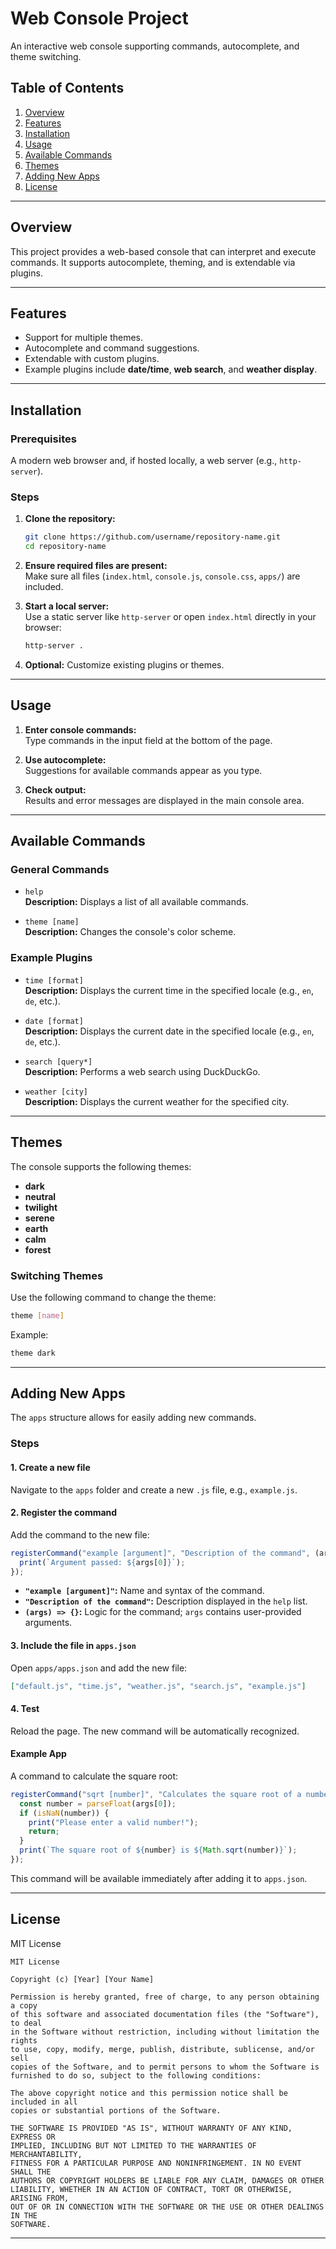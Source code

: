 
# Web Console Project

An interactive web console supporting commands, autocomplete, and theme switching.

## Table of Contents

1. [Overview](#overview)  
2. [Features](#features)  
3. [Installation](#installation)  
4. [Usage](#usage)  
5. [Available Commands](#available-commands)  
6. [Themes](#themes)  
7. [Adding New Apps](#adding-new-apps)  
8. [License](#license)  

---

## Overview

This project provides a web-based console that can interpret and execute commands. It supports autocomplete, theming, and is extendable via plugins.

---

## Features

- Support for multiple themes.  
- Autocomplete and command suggestions.  
- Extendable with custom plugins.  
- Example plugins include **date/time**, **web search**, and **weather display**.  

---

## Installation

### Prerequisites
A modern web browser and, if hosted locally, a web server (e.g., `http-server`).

### Steps
1. **Clone the repository:**  
   ```bash
   git clone https://github.com/username/repository-name.git
   cd repository-name
   ```

2. **Ensure required files are present:**  
   Make sure all files (`index.html`, `console.js`, `console.css`, `apps/`) are included.

3. **Start a local server:**  
   Use a static server like `http-server` or open `index.html` directly in your browser:  
   ```bash
   http-server .
   ```

4. **Optional:** Customize existing plugins or themes.

---

## Usage

1. **Enter console commands:**  
   Type commands in the input field at the bottom of the page.  

2. **Use autocomplete:**  
   Suggestions for available commands appear as you type.

3. **Check output:**  
   Results and error messages are displayed in the main console area.

---

## Available Commands

### General Commands

- `help`  
  **Description:** Displays a list of all available commands.  

- `theme [name]`  
  **Description:** Changes the console's color scheme.  

### Example Plugins

- `time [format]`  
  **Description:** Displays the current time in the specified locale (e.g., `en`, `de`, etc.).  

- `date [format]`  
  **Description:** Displays the current date in the specified locale (e.g., `en`, `de`, etc.).  

- `search [query*]`  
  **Description:** Performs a web search using DuckDuckGo.  

- `weather [city]`  
  **Description:** Displays the current weather for the specified city.  

---

## Themes

The console supports the following themes:

- **dark**  
- **neutral**  
- **twilight**  
- **serene**  
- **earth**  
- **calm**  
- **forest**

### Switching Themes

Use the following command to change the theme:  
```bash
theme [name]
```  
Example:  
```bash
theme dark
```

---

## Adding New Apps

The `apps` structure allows for easily adding new commands.

### Steps

#### 1. **Create a new file**
Navigate to the `apps` folder and create a new `.js` file, e.g., `example.js`.

#### 2. **Register the command**
Add the command to the new file:
```javascript
registerCommand("example [argument]", "Description of the command", (args) => {
  print(`Argument passed: ${args[0]}`);
});
```
- **`"example [argument]"`:** Name and syntax of the command.  
- **`"Description of the command"`:** Description displayed in the `help` list.  
- **`(args) => {}`:** Logic for the command; `args` contains user-provided arguments.

#### 3. **Include the file in `apps.json`**
Open `apps/apps.json` and add the new file:
```json
["default.js", "time.js", "weather.js", "search.js", "example.js"]
```

#### 4. **Test**
Reload the page. The new command will be automatically recognized.

#### Example App
A command to calculate the square root:
```javascript
registerCommand("sqrt [number]", "Calculates the square root of a number", (args) => {
  const number = parseFloat(args[0]);
  if (isNaN(number)) {
    print("Please enter a valid number!");
    return;
  }
  print(`The square root of ${number} is ${Math.sqrt(number)}`);
});
```
This command will be available immediately after adding it to `apps.json`.

---

## License

MIT License  

```plaintext
MIT License

Copyright (c) [Year] [Your Name]

Permission is hereby granted, free of charge, to any person obtaining a copy
of this software and associated documentation files (the "Software"), to deal
in the Software without restriction, including without limitation the rights
to use, copy, modify, merge, publish, distribute, sublicense, and/or sell
copies of the Software, and to permit persons to whom the Software is
furnished to do so, subject to the following conditions:

The above copyright notice and this permission notice shall be included in all
copies or substantial portions of the Software.

THE SOFTWARE IS PROVIDED "AS IS", WITHOUT WARRANTY OF ANY KIND, EXPRESS OR
IMPLIED, INCLUDING BUT NOT LIMITED TO THE WARRANTIES OF MERCHANTABILITY,
FITNESS FOR A PARTICULAR PURPOSE AND NONINFRINGEMENT. IN NO EVENT SHALL THE
AUTHORS OR COPYRIGHT HOLDERS BE LIABLE FOR ANY CLAIM, DAMAGES OR OTHER
LIABILITY, WHETHER IN AN ACTION OF CONTRACT, TORT OR OTHERWISE, ARISING FROM,
OUT OF OR IN CONNECTION WITH THE SOFTWARE OR THE USE OR OTHER DEALINGS IN THE
SOFTWARE.
```

---
